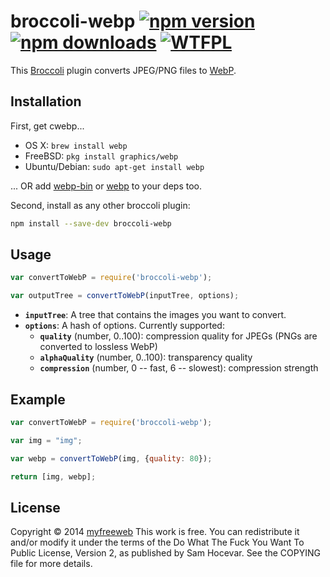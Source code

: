 # broccoli-webp [![npm version](https://img.shields.io/npm/v/broccoli-webp.svg?style=flat)](https://www.npmjs.org/package/broccoli-webp) [![npm downloads](https://img.shields.io/npm/dm/broccoli-webp.svg?style=flat)](https://www.npmjs.org/package/broccoli-webp) [![WTFPL](https://img.shields.io/badge/license-WTFPL-brightgreen.svg?style=flat)](https://www.tldrlegal.com/l/wtfpl)

This [Broccoli][] plugin converts JPEG/PNG files to [WebP][].

[Broccoli]: https://github.com/joliss/broccoli
[WebP]: https://developers.google.com/speed/webp/

## Installation

First, get cwebp...

- OS X: `brew install webp`
- FreeBSD: `pkg install graphics/webp`
- Ubuntu/Debian: `sudo apt-get install webp`

... OR add [webp-bin](https://www.npmjs.org/package/webp-bin) or [webp](https://www.npmjs.org/package/webp) to your deps too.

Second, install as any other broccoli plugin:

```bash
npm install --save-dev broccoli-webp
```

## Usage

```js
var convertToWebP = require('broccoli-webp');

var outputTree = convertToWebP(inputTree, options);
```

- **`inputTree`**: A tree that contains the images you want to convert.
- **`options`**: A hash of options. Currently supported:
    - **`quality`** (number, 0..100): compression quality for JPEGs (PNGs are converted to lossless WebP)
    - **`alphaQuality`** (number, 0..100): transparency quality
    - **`compression`** (number, 0 -- fast, 6 -- slowest): compression strength

## Example

```js
var convertToWebP = require('broccoli-webp');

var img = "img";

var webp = convertToWebP(img, {quality: 80});

return [img, webp];
```

## License

Copyright © 2014 [myfreeweb](https://github.com/myfreeweb)
This work is free. You can redistribute it and/or modify it under the
terms of the Do What The Fuck You Want To Public License, Version 2,
as published by Sam Hocevar. See the COPYING file for more details.
